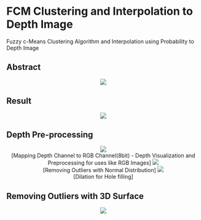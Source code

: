 # FCM Clustering and Interpolation to Depth Image
Fuzzy c-Means Clustering Algorithm and Interpolation using Probability to Depth Image

## Abstract

<p align="center">
  <img src="https://user-images.githubusercontent.com/67869508/136748931-d491d83b-b5da-4f98-9037-7ece89254f11.png">
</p>

## Result

<p align="center">
  <img src="https://user-images.githubusercontent.com/67869508/136749281-12c57324-e41e-47f8-a168-d32197f4b52d.png">
</p>

## Depth Pre-processing

<p align="center">
  <img src="https://user-images.githubusercontent.com/67869508/136716405-09ce2161-4627-41fe-906b-ed5f260ef0c5.png">
  <br> [Mapping Depth Channel to RGB Channel(8bit) - Depth Visualization and Preprocessing for uses like RGB Images]
  <img src="https://user-images.githubusercontent.com/67869508/136716428-06e1d646-e8e5-43f9-b9df-3696a747a291.png">
  <br> [Removing Outliers with Normal Distribution]
  <img src="https://user-images.githubusercontent.com/67869508/136749075-26cd6e51-a520-492c-861e-ea12954adbfa.png">
  <br> [Dilation for Hole filling]
</p>

## Removing Outliers with 3D Surface

<p align="center">
  <img src="https://user-images.githubusercontent.com/67869508/136749162-3930ad8a-e543-4a01-8435-176b69a43771.png">
</p>

